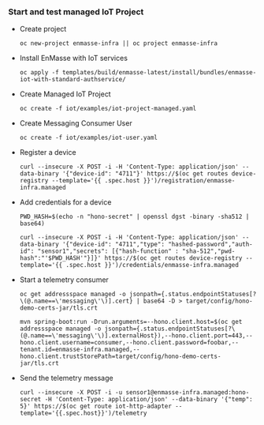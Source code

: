### Start and test managed IoT Project

* Create project

  ```
  oc new-project enmasse-infra || oc project enmasse-infra
  ```

* Install EnMasse with IoT services

  ```
  oc apply -f templates/build/enmasse-latest/install/bundles/enmasse-iot-with-standard-authservice/
  ```

* Create Managed IoT Project

  ```
  oc create -f iot/examples/iot-project-managed.yaml
  ```

* Create Messaging Consumer User

  ```
  oc create -f iot/examples/iot-user.yaml
  ```

* Register a device

  ```
  curl --insecure -X POST -i -H 'Content-Type: application/json' --data-binary '{"device-id": "4711"}' https://$(oc get routes device-registry --template='{{ .spec.host }}')/registration/enmasse-infra.managed
  ```

* Add credentials for a device

  ```
  PWD_HASH=$(echo -n "hono-secret" | openssl dgst -binary -sha512 | base64)
  
  curl --insecure -X POST -i -H 'Content-Type: application/json' --data-binary '{"device-id": "4711","type": "hashed-password","auth-id": "sensor1","secrets": [{"hash-function" : "sha-512","pwd-hash":"'$PWD_HASH'"}]}' https://$(oc get routes device-registry --template='{{ .spec.host }}')/credentials/enmasse-infra.managed
  ```

* Start a telemetry consumer

  ```
  oc get addressspace managed -o jsonpath={.status.endpointStatuses[?\(@.name==\'messaging\'\)].cert} | base64 -D > target/config/hono-demo-certs-jar/tls.crt
  
  mvn spring-boot:run -Drun.arguments=--hono.client.host=$(oc get addressspace managed -o jsonpath={.status.endpointStatuses[?\(@.name==\'messaging\'\)].externalHost}),--hono.client.port=443,--hono.client.username=consumer,--hono.client.password=foobar,--tenant.id=enmasse-infra.managed,--hono.client.trustStorePath=target/config/hono-demo-certs-jar/tls.crt
  ```

* Send the telemetry message

  ```
  curl --insecure -X POST -i -u sensor1@enmasse-infra.managed:hono-secret -H 'Content-Type: application/json' --data-binary '{"temp": 5}' https://$(oc get route iot-http-adapter --template='{{.spec.host}}')/telemetry
  ```